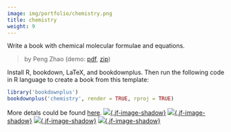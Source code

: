 ```yaml
---
image: img/portfolio/chemistry.png
title: chemistry
weight: 9
---
```


Write a book with chemical molecular formulae and equations.

> by Peng Zhao (demo: [pdf](https://github.com/pzhaonet/bookdownplus/raw/master/upload/chemistry/showcase/chemistry.pdf), [zip](https://github.com/pzhaonet/bookdownplus/raw/master/upload/chemistry/demo.zip))

<!--more-->

Install R, bookdown, LaTeX, and bookdownplus. Then run the following code in R language to create a book from this template:

```r
library('bookdownplus')
bookdownplus('chemistry', render = TRUE, rproj = TRUE)
```

More detals could be found [here](https://github.com/pzhaonet/bookdownplus).
[![](https://github.com/pzhaonet/bookdownplus/raw/master/upload/chemistry/showcase/chemistry3.png){.jf-image-shadow}](https://github.com/pzhaonet/bookdownplus/raw/master/upload/chemistry/showcase/chemistry3.png)
[![](https://github.com/pzhaonet/bookdownplus/raw/master/upload/chemistry/showcase/chemistry7.png){.jf-image-shadow}](https://github.com/pzhaonet/bookdownplus/raw/master/upload/chemistry/showcase/chemistry7.png)
[![](https://github.com/pzhaonet/bookdownplus/raw/master/upload/chemistry/showcase/chemistry9.png){.jf-image-shadow}](https://github.com/pzhaonet/bookdownplus/raw/master/upload/chemistry/showcase/chemistry9.png)
[![](https://github.com/pzhaonet/bookdownplus/raw/master/upload/chemistry/showcase/cover.png){.jf-image-shadow}](https://github.com/pzhaonet/bookdownplus/raw/master/upload/chemistry/showcase/cover.png)

